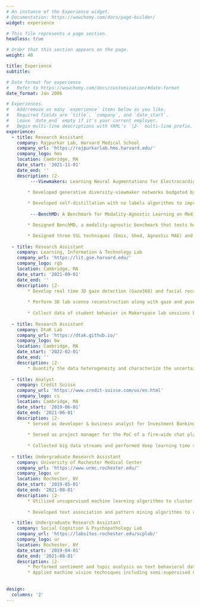 ```yaml
---
# An instance of the Experience widget.
# Documentation: https://wowchemy.com/docs/page-builder/
widget: experience

# This file represents a page section.
headless: true

# Order that this section appears on the page.
weight: 40

title: Experience
subtitle:

# Date format for experience
#   Refer to https://wowchemy.com/docs/customization/#date-format
date_format: Jan 2006

# Experiences.
#   Add/remove as many `experience` items below as you like.
#   Required fields are `title`, `company`, and `date_start`.
#   Leave `date_end` empty if it's your current employer.
#   Begin multi-line descriptions with YAML's `|2-` multi-line prefix.
experience:
  - title: Research Assistant
    company: Rajpurkar Lab, Harvard Medical School
    company_url: 'https://rajpurkarlab.hms.harvard.edu/'
    company_logo: hms
    location: Cambridge, MA
    date_start: '2021-11-01'
    date_end: ''
    description: |2-
         ---Viewmakers: Learning Neural Augmentations for Electrocardiograms in Self-supervised Learning---

        * Developed generative diversity-viewmaker networks budgeted by stochastic L1 boundaries to adversarially learn SSL augmentations on 12-lead electrocardiogram;           Viewmakers eliminate the manual expert augmentation process and perform spurious feature suppression.
    
        * Developed self-distillation with no labels algorithms to improve performance for the CNN and ViT encoders.
    
         ---BenchMD: A Benchmark for Modality-Agnostic Learning on Medical Images and Sensors---

        * Designed BenchMD, a modality-agnostic benchmark that tests how different architectures and training techniques (SSL & SL) perform on domain-shift medical     tasks; This benchmark covers 19 publicly available datasets for 7 diverse medical modalities, ranging from 1D sensor data, 2D images, to 3D volumetric scans.

        * Designed three SSL techniques (Emix, Shed, Agnostic MAE) and evaluated their few-shot and zero-shot performance on OOD medical data; beat SOTA AUROC in EEG and Dermatology.
        
  - title: Research Assistant
    company: Learning, Information & Technology Lab
    company_url: 'https://lit.gse.harvard.edu/'
    company_logo: rgb
    location: Cambridge, MA
    date_start: '2021-09-01'
    date_end: ''
    description: |2-
        * Develop real time 3D gaze detection (Gaze360) and facial recognition algorithms via Pytorch for Harvard Makerspace, reconstruct gaze predictions in a 3D             space, and integrate the tracking system into the Multimodal learning analytics cloud data pipeline
    
        * Perform 3D lab scence reconstruction along with gaze and pose data into a simulated 3D point clouds environment.
    
        * Collect data of student behavior in Makerspace lab sessions by leveraging the Multimodal learning analytics pipeline, and perform analysis to understand             social learning aspects like collaboration and student attention.
        
  - title: Research Assistant
    company: DtaK Lab
    company_url: 'https://dtak.github.io/'
    company_logo: bw
    location: Cambridge, MA
    date_start: '2022-02-01'
    date_end: ''
    description: |2-
        * Quantify the data heterogeneity and characterize the uncertainty in large, heterogeneous data collected by Boston IVF Clinic using bayesian machine learning         networks.
 
  - title: Analyst
    company: Credit Suisse
    company_url: 'https://www.credit-suisse.com/us/en.html'
    company_logo: cs
    location: Cambridge, MA
    date_start: '2019-06-01'
    date_end: '2021-06-01'
    description: |2-
        * Served as developer & business analyst for Investment Banking Division, building Airflow automated data ETL pipelines and constructing a centralized Azure         cloud data platform for bonds and credit default swaps. 
      
        * Served as project manager for the PoC of a firm-wide chat platform that leverages NLP to assist sales & trading team to a competitive edge. 
       
        * Collected big data streams and performed deep learning time series predictions on stock trends.
   
  - title: Undergraduate Research Assistant
    company: University of Rochester Medical Center
    company_url: 'https://www.urmc.rochester.edu/'
    company_logo: ur
    location: Rochester, NY
    date_start: '2019-05-01'
    date_end: '2021-08-01'
    description: |2-
        * Utilized unsupervised machine learning algorithms to cluster nursing homes based on the percentage of residents with dementia, depression, and serious               mental illness, and detected previously unknown patterns of resident case-mix and staffing in nursing homes. Predicted deficiency scores of nursing homes on a         longitudinal basis with supervised learning algorithms. 
        
        * Developed text association and pattern mining algorithms to classify cancer therapies. Combined synthetic minority oversampling Technique (SMOTE) with               supervised learning techniques to deal with unbalanced caregiver datasets and help clinicians identify potential mental and physical health risk factors for           caregivers of the elder people. Implemented Local Interpretable Model-Agnostic Explanations (LIME) to give a non-black-box explanation for ML results in a             clinical setting.

  - title: Undergraduate Research Assistant
    company: Social Cognition & Psychopathology Lab
    company_url: 'https://labsites.rochester.edu/scplab/'
    company_logo: ur
    location: Rochester, NY
    date_start: '2019-04-01'
    date_end: '2021-08-01'
    description: |2-
        * Performed sentiment and topic analysis on text behavioral data in a functional neuroimaging study to better understand the relationship between brain                 functional connectivity and social anhedonia.
        * Applied machine vision techniques including semi-supervised CNNs, optical flow and open face, on video datasets to analyze group differences in nonverbal             synchrony during social interactions among people with schizophrenia and controls. Currently studying patterns of combinations of facial actions to evaluate           the effect of oxytocin on patients' social abilities.
   
   
design:
  columns: '2'
---
```

